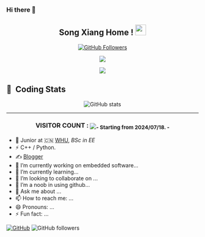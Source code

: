 ### Hi there 👋

<!--
this part willnot show in the preview
**SongXiang0808/SongXiang0808** is a ✨ _special_ ✨ repository because its `README.md` (this file) appears on your GitHub profile.

Here are some ideas to get you started:

- 🔭 I’m currently working on ...
- 🌱 I’m currently learning ...
- 👯 I’m looking to collaborate on ...
- 🤔 I’m looking for help with ...
- 💬 Ask me about ...
- 📫 How to reach me: ...
- 😄 Pronouns: ...
- ⚡ Fun fact: ...
-->



<h2 align="center">
  Song Xiang Home !
  <img src="https://media.giphy.com/media/hvRJCLFzcasrR4ia7z/giphy.gif" width="28">
</h3>

<p align="center">
<a href="https://github.com/SongXiang0808" target="blank"><img align="center" src="https://img.shields.io/github/followers/SongXiang0808?label=GitHub%20Followers&&style=plastic" alt="GitHub Followers" /></a>
<!-- <a href="https://www.youtube.com/channel/UC7ooIp2M5HSiYyKaJNW84yw" target="blank"><img align="center" src="https://img.shields.io/youtube/channel/subscribers/UC7ooIp2M5HSiYyKaJNW84yw?label=YouTube%20Subscribers&style=plastic" alt="YouTube Channel Subscribers" /></a>
<a href="https://www.youtube.com/channel/UC7ooIp2M5HSiYyKaJNW84yw" target="blank"><img align="center" src="https://img.shields.io/youtube/channel/views/UC7ooIp2M5HSiYyKaJNW84yw?label=YouTube%20Views&style=plastic" alt="YouTube Channel Views" /></a> -->
</p>

<p align="center">
  <a href="https://github.com/DenverCoder1/readme-typing-svg"><img src="https://readme-typing-svg.herokuapp.com/?lines=AI%20Algorithm%20Engineer;Computer%20Vision%20Developer;Always%20learning%20new%20things&font=Fira%20Code&center=true&width=440&height=45&color=#FFA07A&vCenter=true&size=22"></a>
</p>

<div align=center> 
  <img src="https://github-stats-alpha.vercel.app/api?username=SongXiang0808&cc=141321&tc=AAFFF9&ic=EFD045&bc=ffffff">

</div>

## 📇 &nbsp;Coding Stats
<!-- ![GitHub stats](https://github-readme-stats.zohan.tech/api?username=SongXiang0808&show_icons=true&theme=radical) -->

<div style="text-align: center;">
  <img src="https://github-readme-stats.zohan.tech/api?username=SongXiang0808&show_icons=true&theme=radical" alt="GitHub stats">
</div>


<!-- ![TopLanguage](https://github-readme-stats.zohan.tech/api/top-langs/?username=SongXiang0808&langs_count=15&layout=compact&theme=radical)


<table>
  <tr>
    <td>
      <img src="https://github-readme-stats.zohan.tech/api?username=SongXiang0808&show_icons=true&theme=radical" alt="GitHub stats">
    </td>
    <td>
      <img src="https://github-readme-stats.zohan.tech/api/top-langs/?username=SongXiang0808&langs_count=15&layout=compact&theme=radical" alt="Top Languages">
    </td>
  </tr>
</table> -->


<hr>
<h3 align="center">VISITOR COUNT :  <img align="center" src="https://profile-counter.glitch.me/SongXiang0808/count.svg"/><sub>- Starting from 2024/07/18. -</sub></h3>





- 🍻 Junior at 🇨🇳 [WHU](https://www.whu.edu.cn), _BSc in EE_
- ⚡ C++ / Python.
- ✍️ [Blogger](https://songxiang.xyz)
- 🔭 I’m currently working on embedded software...
- 🌱 I’m currently learning... 
- 👯 I’m looking to collaborate on ...
- 🤔 I’m a noob in using github...
- 💬 Ask me about ...
- 📫 How to reach me: ...
- 😄 Pronouns: ...
- ⚡ Fun fact: ...



[![GitHub](https://img.shields.io/github/followers/SongXiang0808
)](https://github.com/SongXiang0808)
![GitHub followers](https://img.shields.io/github/followers/SongXiang0808)
